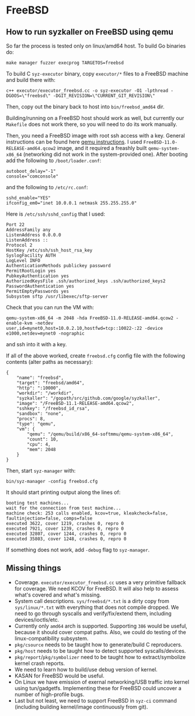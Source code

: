 FreeBSD
=======

How to run syzkaller on FreeBSD using qemu
------------------------------------------

So far the process is tested only on linux/amd64 host. To build Go binaries do:

```
make manager fuzzer execprog TARGETOS=freebsd
```

To build C `syz-executor` binary, copy `executor/*` files to a FreeBSD machine and build there with:

```
c++ executor/executor_freebsd.cc -o syz-executor -O1 -lpthread -DGOOS=\"freebsd\" -DGIT_REVISION=\"CURRENT_GIT_REVISION\"
```

Then, copy out the binary back to host into `bin/freebsd_amd64` dir.

Building/running on a FreeBSD host should work as well, but currently our `Makefile` does not work there, so you will need to do its work manually.

Then, you need a FreeBSD image with root ssh access with a key. General instructions can be found here [qemu instructions](https://wiki.qemu.org/Hosts/BSD). I used `FreeBSD-11.0-RELEASE-amd64.qcow2` image, and it required a freashly built `qemu-system-x86_64` (networking did not work in the system-provided one). After booting add the following to `/boot/loader.conf`:

```
autoboot_delay="-1"
console="comconsole"
```

and the following to `/etc/rc.conf`:

```
sshd_enable="YES"
ifconfig_em0="inet 10.0.0.1 netmask 255.255.255.0"
```

Here is `/etc/ssh/sshd_config` that I used:

```
Port 22
AddressFamily any
ListenAddress 0.0.0.0
ListenAddress ::
Protocol 2
HostKey /etc/ssh/ssh_host_rsa_key
SyslogFacility AUTH
LogLevel INFO
AuthenticationMethods publickey password
PermitRootLogin yes
PubkeyAuthentication yes
AuthorizedKeysFile .ssh/authorized_keys .ssh/authorized_keys2
PasswordAuthentication yes
PermitEmptyPasswords yes
Subsystem sftp /usr/libexec/sftp-server
```

Check that you can run the VM with:

```
qemu-system-x86_64 -m 2048 -hda FreeBSD-11.0-RELEASE-amd64.qcow2 -enable-kvm -netdev user,id=mynet0,host=10.0.2.10,hostfwd=tcp::10022-:22 -device e1000,netdev=mynet0 -nographic
```

and ssh into it with a key.

If all of the above worked, create `freebsd.cfg` config file with the following contents (alter paths as necessary):

```
{
	"name": "freebsd",
	"target": "freebsd/amd64",
	"http": ":10000",
	"workdir": "/workdir",
	"syzkaller": "/gopath/src/github.com/google/syzkaller",
	"image": "/FreeBSD-11.1-RELEASE-amd64.qcow2",
	"sshkey": "/freebsd_id_rsa",
	"sandbox": "none",
	"procs": 8,
	"type": "qemu",
	"vm": {
		"qemu": "/qemu/build/x86_64-softmmu/qemu-system-x86_64",
		"count": 10,
		"cpu": 4,
		"mem": 2048
	}
}
```

Then, start `syz-manager` with:

```
bin/syz-manager -config freebsd.cfg
```

It should start printing output along the lines of:

```
booting test machines...
wait for the connection from test machine...
machine check: 253 calls enabled, kcov=true, kleakcheck=false, faultinjection=false, comps=false
executed 3622, cover 1219, crashes 0, repro 0
executed 7921, cover 1239, crashes 0, repro 0
executed 32807, cover 1244, crashes 0, repro 0
executed 35803, cover 1248, crashes 0, repro 0
```

If something does not work, add `-debug` flag to `syz-manager`.

Missing things
--------------

-	Coverage. `executor/executor_freebsd.cc` uses a very primitive fallback for coverage. We need KCOV for FreeBSD. It will also help to assess what's covered and what's missing.
-	System call descriptions. `sys/freebsd/*.txt` is a dirty copy from `sys/linux/*.txt` with everything that does not compile dropped. We need to go through syscalls and verify/fix/extend them, including devices/ioctls/etc.
-	Currently only `amd64` arch is supported. Supporting `386` would be useful, because it should cover compat paths. Also, we could do testing of the linux-compatibility subsystem.
-	`pkg/csource` needs to be taught how to generate/build C reproducers.
-	`pkg/host` needs to be taught how to detect supported syscalls/devices.
-	`pkg/report`/`pkg/symbolizer` need to be taught how to extract/symbolize kernel crash reports.
-	We need to learn how to build/use debug version of kernel.
-	KASAN for FreeBSD would be useful.
-	On Linux we have emission of exernal networking/USB traffic into kernel using tun/gadgetfs. Implementing these for FreeBSD could uncover a number of high-profile bugs.
-	Last but not least, we need to support FreeBSD in `syz-ci` command (including building kernel/image continuously from git).
